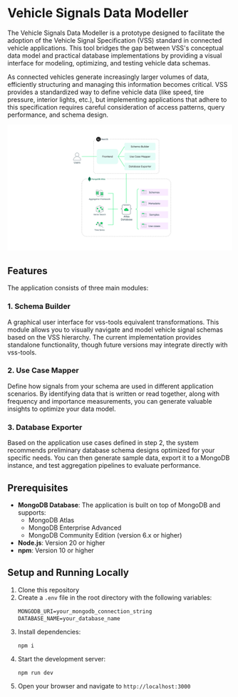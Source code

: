 # Vehicle Signals Data Modeller

The Vehicle Signals Data Modeller is a prototype designed to facilitate the adoption of the Vehicle Signal Specification (VSS) standard in connected vehicle applications. This tool bridges the gap between VSS's conceptual data model and practical database implementations by providing a visual interface for modeling, optimizing, and testing vehicle data schemas.

As connected vehicles generate increasingly larger volumes of data, efficiently structuring and managing this information becomes critical. VSS provides a standardized way to define vehicle data (like speed, tire pressure, interior lights, etc.), but implementing applications that adhere to this specification requires careful consideration of access patterns, query performance, and schema design.

![Data Modeller High-Level Architecture](/public/vss-data-modeller-architecture.svg)

## Features

The application consists of three main modules:

### 1. Schema Builder

A graphical user interface for vss-tools equivalent transformations. This module allows you to visually navigate and model vehicle signal schemas based on the VSS hierarchy. The current implementation provides standalone functionality, though future versions may integrate directly with vss-tools.

### 2. Use Case Mapper

Define how signals from your schema are used in different application scenarios. By identifying data that is written or read together, along with frequency and importance measurements, you can generate valuable insights to optimize your data model.

### 3. Database Exporter

Based on the application use cases defined in step 2, the system recommends preliminary database schema designs optimized for your specific needs. You can then generate sample data, export it to a MongoDB instance, and test aggregation pipelines to evaluate performance.

## Prerequisites

- **MongoDB Database**: The application is built on top of MongoDB and supports:
  - MongoDB Atlas
  - MongoDB Enterprise Advanced
  - MongoDB Community Edition (version 6.x or higher)
- **Node.js**: Version 20 or higher
- **npm**: Version 10 or higher

## Setup and Running Locally

1. Clone this repository
2. Create a `.env` file in the root directory with the following variables:
   ```
   MONGODB_URI=your_mongodb_connection_string
   DATABASE_NAME=your_database_name
   ```
3. Install dependencies:
   ```
   npm i
   ```
4. Start the development server:
   ```
   npm run dev
   ```
5. Open your browser and navigate to `http://localhost:3000`
